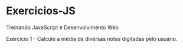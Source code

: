# Exercicios-JS
Treinando JavaScript e Desenvolvimento Web

Exercício 1 - Calcule a média de diversas notas digitadas pelo usuário.
